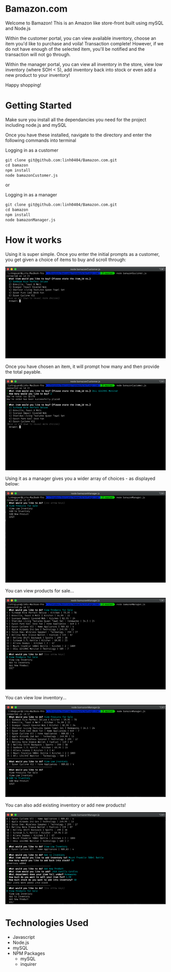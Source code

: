 # Bamazon.com
Welcome to Bamazon! This is an Amazon like store-front built using mySQL and Node.js

Within the customer portal, you can view available inventory, choose an item you'd like to purchase and voila! Transaction complete! However, if we do not have enough of the selected item, you'll be notified and the transaction will not go through. 

Within the manager portal, you can view all inventory in the store, view low inventory (where SOH < 5), add inventory back into stock or even add a new product to your inventory!

Happy shopping!

# Getting Started
Make sure you install all the dependancies you need for the project including node.js and mySQL 

Once you have these installed, navigate to the directory and enter the following commands into terminal

Logging in as a customer
``` 
git clone git@github.com:linh0404/Bamazon.com.git
cd bamazon
npm install
node bamazonCustomer.js 
```
or

Logging in as a manager
```
git clone git@github.com:linh0404/Bamazon.com.git
cd bamazon
npm install
node bamazonManager.js 
```

# How it works

Using it is super simple. Once you enter the initial prompts as a customer, you get given a choice of items to buy and scroll through:

![Image One](/images/1.png)

Once you have chosen an item, it will prompt how many and then provide the total payable. 

![Image Two](/images/2.png)

Using it as a manager gives you a wider array of choices - as displayed below: 

![Image Three](/images/3.png)

You can view products for sale...

![Image Four](/images/4.png)

You can view low inventory...

![Image Five](/images/5.png)

You can also add existing inventory or add new products!

![Image Six](/images/6.png)

# Technologies Used

- Javascript
- Node.js
- mySQL
- NPM Packages
  * mySQL
  * inquirer


